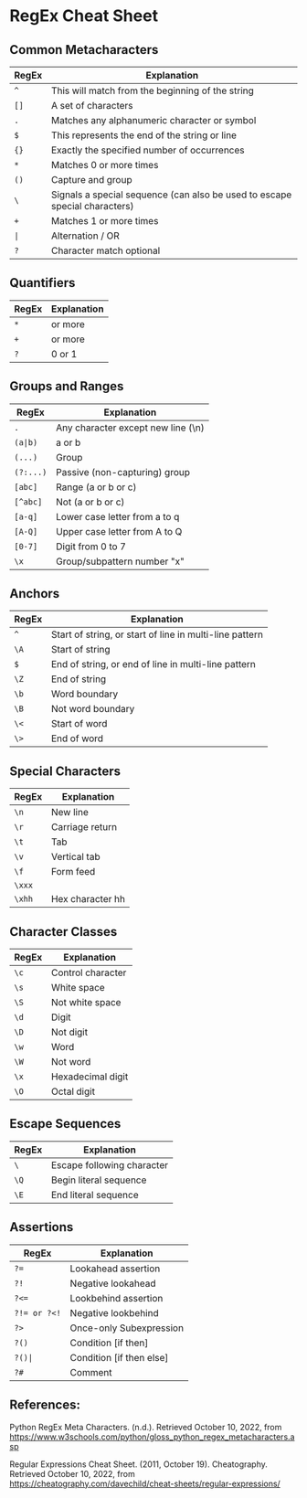 # RegEx Cheat Sheet

## Common Metach­ara­cters

|RegEx|Explanation|
|-|-|
|```^```|This will match from the beginning of the string|
|```[]```|A set of characters|
|```.```|Matches any alphanumeric character or symbol|
|```$```|This represents the end of the string or line|
|```{}```|Exactly the specified number of occurrences|
|```*```|Matches 0 or more times|
|```()```|Capture and group|
|```\```|Signals a special sequence (can also be used to escape special characters)|
|```+```|Matches 1 or more times|
|```\|```|Alternation / OR|
|```?```|Character match optional|

## Quanti­fiers

|RegEx|Explanation|
|-|-|
|```*```|or more|
|```+```|or more|
|```?```|0 or 1|

## Groups and Ranges

|RegEx|Explanation|
|-|-|
|```.```|Any character except new line (\n)|
|```(a\|b)```|a or b|
|```(...)```|Group|
|```(?:...)```|Passive (non-c­apt­uring) group|
|```[abc]```|Range (a or b or c)|
|```[^abc]```|Not (a or b or c)|
|```[a-q]```|Lower case letter from a to q|
|```[A-Q]```|Upper case letter from A to Q|
|```[0-7]```|Digit from 0 to 7|
|```\x```|Group/­sub­pattern number "­x"|

## Anchors

|RegEx|Explanation|
|-|-|
|```^```|Start of string, or start of line in multi-line pattern|
|```\A```|Start of string|
|```$```|End of string, or end of line in multi-line pattern|
|```\Z```|End of string|
|```\b```|Word boundary|
|```\B```|Not word boundary|
|```\<```|Start of word|
|```\>```|End of word|

## Special Characters

|RegEx|Explanation|
|-|-|
|```\n```|New line|
|```\r```|Carriage return|
|```\t```|Tab|
|```\v```|Vertical tab|
|```\f```|Form feed|
|```\xxx```||
|```\xhh```|Hex character hh|

## Character Classes

|RegEx|Explanation|
|-|-|
|```\c```|Control character|
|```\s```|White space|
|```\S```|Not white space|
|```\d```|Digit|
|```\D```|Not digit|
|```\w```|Word|
|```\W```|Not word|
|```\x```|Hexade­cimal digit|
|```\O```|Octal digit|

## Escape Sequences

|RegEx|Explanation|
|-|-|
|```\```|Escape following character|
|```\Q```|Begin literal sequence|
|```\E```|End literal sequence|

## Assertions

|RegEx|Explanation|
|-|-|
|```?=```|Lookahead assertion|
|```?!```|Negative lookahead|
|```?<=```|Lookbehind assertion|
|```?!= or ?<!```|Negative lookbehind|
|```?>```|Once-only Subexp­ression|
|```?()```|Condition [if then]|
|```?()\|```|Condition [if then else]|
|```?#```|Comment|

## References:
Python RegEx Meta Characters. (n.d.). Retrieved October 10, 2022, from https://www.w3schools.com/python/gloss_python_regex_metacharacters.asp

Regular Expressions Cheat Sheet. (2011, October 19). Cheatography. Retrieved October 10, 2022, from https://cheatography.com/davechild/cheat-sheets/regular-expressions/